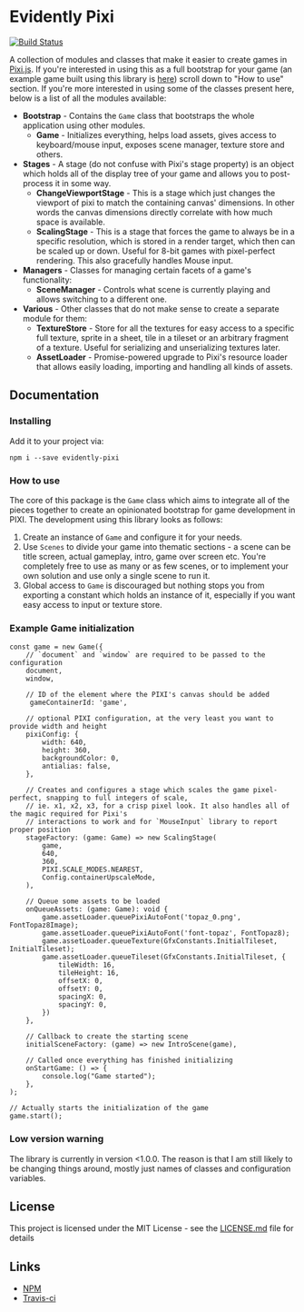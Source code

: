 # Evidently Pixi

[![Build Status](https://travis-ci.com/EvidentlyCube/evidently-pixi.svg?branch=master)](https://travis-ci.com/EvidentlyCube/evidently-pixi)

A collection of modules and classes that make it easier to create games in [Pixi.js](https://www.pixijs.com/). If you're interested in using this as a full bootstrap for your game (an example game built using this library is [here](https://github.com/EvidentlyCube/chronic-temporal)) scroll down to "How to use" section. If you're more interested in using some of the classes present here, below is a list of all the modules available:

 * **Bootstrap** - Contains the `Game` class that bootstraps the whole application using other modules.
   * **Game** - Initializes everything, helps load assets, gives access to keyboard/mouse input, exposes scene manager, texture store and others.
 * **Stages** - A stage (do not confuse with Pixi's stage property) is an object which holds all of the display tree of your game and allows you to post-process it in some way.
   * **ChangeViewportStage** - This is a stage which just changes the viewport of pixi to match the containing canvas' dimensions. In other words the canvas dimensions directly correlate with how much space is available.
   * **ScalingStage** - This is a stage that forces the game to always be in a specific resolution, which is stored in a render target, which then can be scaled up or down. Useful for 8-bit games with pixel-perfect rendering. This also gracefully handles Mouse input.
 * **Managers** - Classes for managing certain facets of a game's functionality:
   * **SceneManager** - Controls what scene is currently playing and allows switching to a different one.
 * **Various** - Other classes that do not make sense to create a separate module for them:
   * **TextureStore** - Store for all the textures for easy access to a specific full texture, sprite in a sheet, tile in a tileset or an arbitrary fragment of a texture. Useful for serializing and unserializing textures later.
   * **AssetLoader** - Promise-powered upgrade to Pixi's resource loader that allows easily loading, importing and handling all kinds of assets.

## Documentation

### Installing

Add it to your project via:

```
npm i --save evidently-pixi
```

### How to use

The core of this package is the `Game` class which aims to integrate all of the pieces together to create an opinionated bootstrap for game development in PIXI. The development using this library looks as follows:

1. Create an instance of `Game` and configure it for your needs.
2. Use `Scenes` to divide your game into thematic sections - a scene can be title screen, actual gameplay, intro, game over screen etc. You're completely free to use as many or as few scenes, or to implement your own solution and use only a single scene to run it.
3. Global access to `Game` is discouraged but nothing stops you from exporting a constant which holds an instance of it, especially if you want easy access to input or texture store.

### Example Game initialization

```
const game = new Game({
    // `document` and `window` are required to be passed to the configuration
    document,
    window,

    // ID of the element where the PIXI's canvas should be added
     gameContainerId: 'game',

    // optional PIXI configuration, at the very least you want to provide width and height
    pixiConfig: {
    	width: 640,
     	height: 360,
    	backgroundColor: 0,
    	antialias: false,
    },

    // Creates and configures a stage which scales the game pixel-perfect, snapping to full integers of scale,
    // ie. x1, x2, x3, for a crisp pixel look. It also handles all of the magic required for Pixi's
    // interactions to work and for `MouseInput` library to report proper position
    stageFactory: (game: Game) => new ScalingStage(
    	game,
    	640,
    	360,
    	PIXI.SCALE_MODES.NEAREST,
    	Config.containerUpscaleMode,
    ),

    // Queue some assets to be loaded
    onQueueAssets: (game: Game): void {
        game.assetLoader.queuePixiAutoFont('topaz_0.png', FontTopaz8Image);
        game.assetLoader.queuePixiAutoFont('font-topaz', FontTopaz8);
        game.assetLoader.queueTexture(GfxConstants.InitialTileset, InitialTileset);
        game.assetLoader.queueTileset(GfxConstants.InitialTileset, {
        	tileWidth: 16,
        	tileHeight: 16,
        	offsetX: 0,
        	offsetY: 0,
        	spacingX: 0,
        	spacingY: 0,
        })
    },

    // Callback to create the starting scene
    initialSceneFactory: (game) => new IntroScene(game),

    // Called once everything has finished initializing
    onStartGame: () => {
        console.log("Game started");
    },
);

// Actually starts the initialization of the game
game.start();
```

### Low version warning

The library is currently in version <1.0.0. The reason is that I am still likely to be changing things around, mostly just names of classes and configuration variables.

## License

This project is licensed under the MIT License - see the [LICENSE.md](LICENSE.md) file for details

## Links

 * [NPM](https://www.npmjs.com/package/evidently-pixi)
 * [Travis-ci](https://travis-ci.com/EvidentlyCube/evidently-pixi)